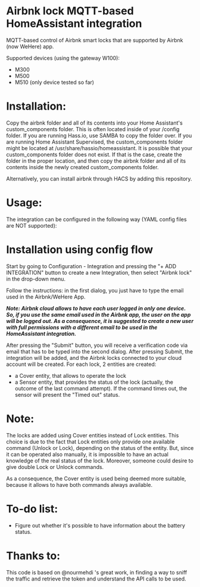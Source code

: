 # Airbnk lock MQTT-based HomeAssistant integration

MQTT-based control of Airbnk smart locks that are supported by Airbnk (now WeHere) app.

Supported devices (using the gateway W100):
- M300
- M500
- M510 (only device tested so far)

# Installation:

Copy the airbnk folder and all of its contents into your Home Assistant's custom_components folder. This is often located inside of your /config folder. If you are running Hass.io, use SAMBA to copy the folder over. If you are running Home Assistant Supervised, the custom_components folder might be located at /usr/share/hassio/homeassistant. It is possible that your custom_components folder does not exist. If that is the case, create the folder in the proper location, and then copy the airbnk folder and all of its contents inside the newly created custom_components folder.

Alternatively, you can install airbnk through HACS by adding this repository.

# Usage:

The integration can be configured in the following way (YAML config files are NOT supported):

# Installation using config flow

Start by going to Configuration - Integration and pressing the "+ ADD INTEGRATION" button to create a new Integration, then select "Airbnk lock" in the drop-down menu.

Follow the instructions: in the first dialog, you just have to type the email used in the Airbnk/WeHere App. 

**_Note: Airbnk cloud allows to have each user logged in only one device. So, if you use the same email used in the Airbnk app, the user on the app will be logged out. As a consequence, it is suggested to create a new user with full permissions with a different email to be used in the HomeAssistant integration._**  

After pressing the "Submit" button, you will receive a verification code via email that has to be typed into the second dialog. After pressing Submit, the integration will be added, and the Airbnk locks connected to your cloud account will be created. For each lock, 2 entities are created:
- a Cover entity, that allows to operate the lock
- a Sensor entity, that provides the status of the lock (actually, the outcome of the last command attempt). If the command times out, the sensor will present the "Timed out" status.

# Note:

The locks are added using Cover entities instead of Lock entities. This choice is due to the fact that Lock entities only provide one available command (Unlock or Lock), depending on the status of the entity. But, since it can be operated also manually, it is impossible to have an actual knowledge of the real status of the lock. Moreover, someone could desire to give double Lock or Unlock commands. 

As a consequence, the Cover entity is used being deemed more suitable, because it allows to have both commands always available.

# To-do list:

* Figure out whether it's possible to have information about the battery status.

# Thanks to:

This code is based on @nourmehdi 's great work, in finding a way to sniff the traffic and retrieve the token and understand the API calls to be used.
